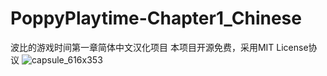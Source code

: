 # PoppyPlaytime-Chapter1_Chinese
波比的游戏时间第一章简体中文汉化项目
本项目开源免费，采用MIT License协议
![capsule_616x353](https://github.com/user-attachments/assets/833a2c6d-0622-410c-ac3e-3968b7dd4808)
